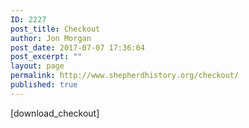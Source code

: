 ```yaml
---
ID: 2227
post_title: Checkout
author: Jon Morgan
post_date: 2017-07-07 17:36:04
post_excerpt: ""
layout: page
permalink: http://www.shepherdhistory.org/checkout/
published: true
---
```

[download_checkout]